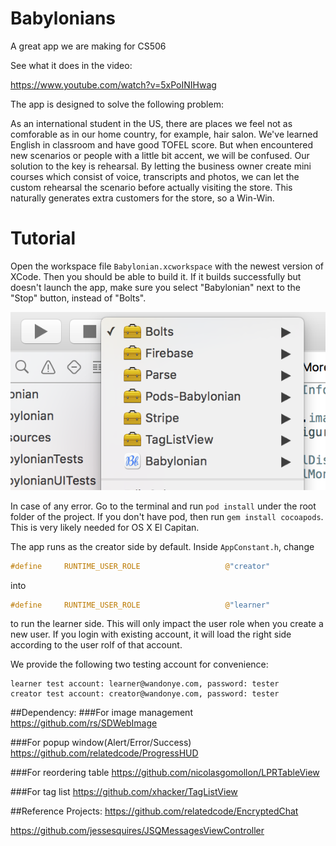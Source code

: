 # Babylonians
A great app we are making for CS506

See what it does in the video:

https://www.youtube.com/watch?v=5xPoINIHwag

The app is designed to solve the following problem:

As an international student in the US, there are places we feel not as comforable as in our home country, for example, hair salon. We've learned English in classroom and have good TOFEL score. But when encountered new scenarios or people with a little bit accent, we will be confused. Our solution to the key is rehearsal. By letting the business owner create mini courses which consist of voice, transcripts and photos, we can let the custom rehearsal the scenario before actually visiting the store. This naturally generates extra customers for the store, so a Win-Win.

# Tutorial
Open the workspace file ```Babylonian.xcworkspace``` with the newest version of XCode. Then you should be able to build it. If it builds successfully but doesn't launch the app, make sure you select "Babylonian" next to the "Stop" button, instead of "Bolts".

![alt tag](https://github.com/BabylonianTeam/Babylonians/blob/master/Screen%20Shot%202016-04-18%20at%2011.18.14%20PM.png?raw=true)

In case of any error. Go to the terminal and run ```pod install``` under the root folder of the project. If you don't have pod, then run ```gem install cocoapods```. This is very likely needed for OS X El Capitan.

The app runs as the creator side by default. Inside ```AppConstant.h```, change 
```c
#define		RUNTIME_USER_ROLE                   @"creator"
```
into 
```c
#define		RUNTIME_USER_ROLE                   @"learner"
```
to run the learner side.
This will only impact the user role when you create a new user. If you login with existing account, it will load the right side according to the user rolf of that account.

We provide the following two testing account for convenience:
```
learner test account: learner@wandonye.com, password: tester
creator test account: creator@wandonye.com, password: tester
```

##Dependency:
###For image management
https://github.com/rs/SDWebImage

###For popup window(Alert/Error/Success)
https://github.com/relatedcode/ProgressHUD

###For reordering table
https://github.com/nicolasgomollon/LPRTableView

###For tag list
https://github.com/xhacker/TagListView

##Reference Projects:
https://github.com/relatedcode/EncryptedChat

https://github.com/jessesquires/JSQMessagesViewController
